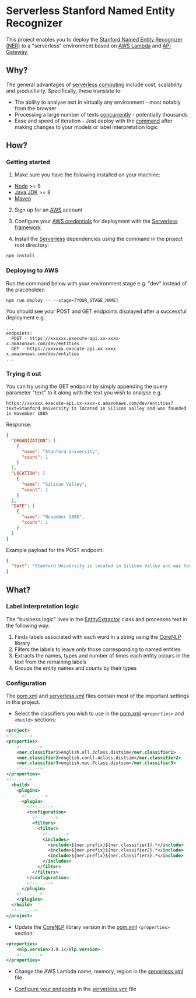 # Serverless Stanford Named Entity Recognizer
This project enables you to deploy the [Stanford Named Entity Recognizer (NER)](https://nlp.stanford.edu/software/CRF-NER.shtml) to a "serverless" environment based on [AWS Lambda](https://aws.amazon.com/lambda/) and [API Gateway](https://aws.amazon.com/api-gateway/).

## Why?
The general advantages of [serverless computing](https://en.wikipedia.org/wiki/Serverless_computing) include cost, scalability and productivity. Specifically, these translate to:
* The ability to analyse text in virtually any environment - most notably from the browser
* Processing a large number of texts [concurrently](https://docs.aws.amazon.com/lambda/latest/dg/concurrent-executions.html) - potentially thousands
* Ease and speed of iteration - Just deploy with the [command](#Deploying-to-AWS) after making changes to your models or label interpretation logic

## How?
### Getting started
1. Make sure you have the following installed on your machine:
* [Node](https://nodejs.org/en/) >= 8
* [Java JDK](http://www.oracle.com/technetwork/java/javase/downloads/jdk8-downloads-2133151.html) >= 8
* [Maven](https://maven.apache.org/what-is-maven.html)

2. Sign up for an [AWS](https://aws.amazon.com/) account

3. Configure your [AWS credentials](https://serverless.com/framework/docs/providers/aws/guide/credentials/) for deployment with the [Serverless framework](https://serverless.com/)

4. Install the [Serverless](https://serverless.com/) dependencies using the command in the project root directory: 
```
npm install
```

### Deploying to AWS

Run the command below with your environment stage e.g. "dev" instead of the placeholder: 
```
npm run deploy -- --stage=[YOUR_STAGE_NAME]
``` 
You should see your POST and GET endpoints displayed after a successful deployment e.g.
```
...
endpoints:
  POST - https://xxxxxx.execute-api.xx-xxxx-x.amazonaws.com/dev/entities
  GET - https://xxxxxx.execute-api.xx-xxxx-x.amazonaws.com/dev/entities
...
```

### Trying it out
You can try using the GET endpoint by simply appending the query parameter "text" to it along with the text you wish to analyse e.g.

```
https://xxxxxx.execute-api.xx-xxxx-x.amazonaws.com/dev/entities?text=Stanford University is located in Silicon Valley and was founded in November 1885
```
Response:
```json
{
  "ORGANIZATION": [
    {
      "name": "Stanford University",
      "count": 1
    }
  ],
  "LOCATION": [
    {
      "name": "Silicon Valley",
      "count": 1
    }
  ],
  "DATE": [
    {
      "name": "November 1885",
      "count": 1
    }
  ]
}
```

Example payload for the POST endpoint:
```json
{
  "text": "Stanford University is located in Silicon Valley and was founded in November 1885"
}
```

## What?
### Label interpretation logic
The "business logic" lives in the [EntityExtractor](src/main/java/com/github/djabry/ner/EntityExtractor.java) class and processes text in the following way:

1. Finds labels associated with each word in a string using the [CoreNLP](https://stanfordnlp.github.io/CoreNLP/) library
2. Filters the labels to leave only those corresponding to named entities 
3. Extracts the names, types and number of times each entity occurs in the text from the remaining labels
4. Groups the entity names and counts by their types

### Configuration
The [pom.xml](pom.xml) and [serverless.yml](serverless.yml) files contain most of the important settings in this project.

* Select the classifiers you wish to use in the [pom.xml](pom.xml) `<properties>` and `<build>` sections:

```xml
<project>
<!--...-->
<properties>
    <!--...-->
    <ner.classifier1>english.all.3class.distsim</ner.classifier1>
    <ner.classifier2>english.conll.4class.distsim</ner.classifier2>
    <ner.classifier3>english.muc.7class.distsim</ner.classifier3>
    <!--...-->
</properties>
<!--...-->
  <build>
    <plugins>
      <!--...-->
      <plugin>
        <!--...-->
        <configuration>
          <!--...-->
          <filters>
            <filter>
              <!--...-->
              <includes>
                <include>${ner.prefix}${ner.classifier1}.*</include>
                <include>${ner.prefix}${ner.classifier2}.*</include>
                <include>${ner.prefix}${ner.classifier3}.*</include>
              </includes>
            </filter>
          </filters>
        </configuration>
        <!--...-->
      </plugin>
    <!--...-->
    </plugins>
  </build>
  <!--...-->
</project>


```

* Update the [CoreNLP](https://stanfordnlp.github.io/CoreNLP/) library version in the [pom.xml](pom.xml) `<properties>` section:
```xml
<properties>
    <nlp.version>3.9.1</nlp.version>
    <!--...-->
</properties>
```

* Change the AWS Lambda name, memory, region in the [serverless.yml](serverless.yml) file

* [Configure your endpoints](https://serverless.com/framework/docs/providers/aws/events/apigateway/) in the [serverless.yml](serverless.yml) file 